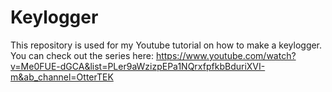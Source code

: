 # Keylogger

This repository is used for my Youtube tutorial on how to make a keylogger.
You can check out the series here: https://www.youtube.com/watch?v=Me0FUE-dGCA&list=PLer9aWzizpEPa1NQrxfpfkbBduriXVI-m&ab_channel=OtterTEK
